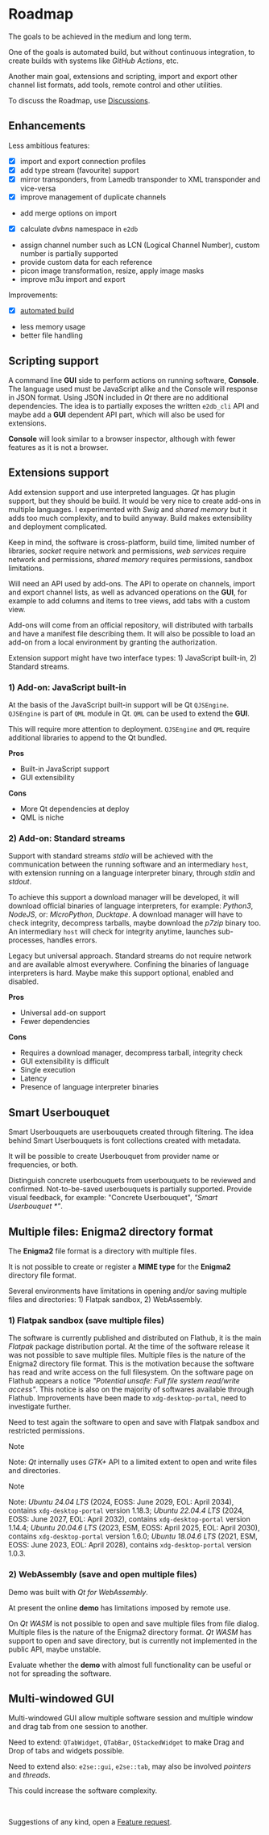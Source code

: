 # Roadmap

The goals to be achieved in the medium and long term.

One of the goals is automated build, but without continuous integration, to create builds with systems like *GitHub Actions*, etc.

Another main goal, extensions and scripting, import and export other channel list formats, add tools, remote control and other utilities.

To discuss the Roadmap, use [Discussions](https://github.com/ctlcltd/e2-sat-editor/discussions/13).


## Enhancements

Less ambitious features:
- [x] import and export connection profiles
- [x] add type stream (favourite) support
- [x] mirror transponders, from Lamedb transponder to XML transponder and vice-versa
- [x] improve management of duplicate channels
- add merge options on import
- [x] calculate *dvbns* namespace in `e2db`
- assign channel number such as LCN (Logical Channel Number), custom number is partially supported
- provide custom data for each reference
- picon image transformation, resize, apply image masks
- improve m3u import and export

Improvements:
- [x] [automated build](https://github.com/ctlcltd/e2-sat-editor/discussions/17)
- less memory usage
- better file handling


## Scripting support

A command line **GUI** side to perform actions on running software, **Console**. The language used must be JavaScript alike and the Console will response in JSON format. Using JSON included in *Qt* there are no additional dependencies. The idea is to partially exposes the written `e2db_cli` API and maybe add a **GUI** dependent API part, which will also be used for extensions.

**Console** will look similar to a browser inspector, although with fewer features as it is not a browser.


## Extensions support

Add extension support and use interpreted languages. *Qt* has plugin support, but they should be build. It would be very nice to create add-ons in multiple languages. I experimented with *Swig* and *shared memory* but it adds too much complexity, and to build anyway. Build makes extensibility and deployment complicated.

Keep in mind, the software is cross-platform, build time, limited number of libraries, *socket* require network and permissions, *web services* require network and permissions, *shared memory* requires permissions, sandbox limitations.

Will need an API used by add-ons. The API to operate on channels, import and export channel lists, as well as advanced operations on the **GUI**, for example to add columns and items to tree views, add tabs with a custom view.

Add-ons will come from an official repository, will distributed with tarballs and have a manifest file describing them. It will also be possible to load an add-on from a local environment by granting the authorization.

Extension support might have two interface types: 1) JavaScript built-in, 2) Standard streams.


### 1) Add-on: JavaScript built-in

At the basis of the JavaScript built-in support will be Qt `QJSEngine`. `QJSEngine` is part of `QML` module in Qt. `QML` can be used to extend the **GUI**.

This will require more attention to deployment. `QJSEngine` and `QML` require additional libraries to append to the Qt bundled.

**Pros**
- Built-in JavaScript support
- GUI extensibility

**Cons**
- More Qt dependencies at deploy
- QML is niche


### 2) Add-on: Standard streams

Support with standard streams *stdio* will be achieved with the communication between the running software and an intermediary `host`, with extension running on a language interpreter binary, through *stdin* and *stdout*.

To achieve this support a download manager will be developed, it will download official binaries of language interpreters, for example: *Python3*, *NodeJS*, or: *MicroPython*, *Ducktape*. A download manager will have to check integrity, decompress tarballs, maybe download the *p7zip* binary too. An intermediary `host` will check for integrity anytime, launches sub-processes, handles errors.

Legacy but universal approach. Standard streams do not require network and are available almost everywhere. Confining the binaries of language interpreters is hard. Maybe make this support optional, enabled and disabled.

**Pros**
- Universal add-on support
- Fewer dependencies

**Cons**
- Requires a download manager, decompress tarball, integrity check
- GUI extensibility is difficult
- Single execution
- Latency
- Presence of language interpreter binaries


## Smart Userbouquet

Smart Userbouquets are userbouquets created through filtering. The idea behind Smart Userbouquets is font collections created with metadata.

It will be possible to create Userbouquet from provider name or frequencies, or both.

Distinguish concrete userbouquets from userbouquets to be reviewed and confirmed. Not-to-be-saved userbouquets is partially supported. Provide visual feedback, for example: "Concrete Userbouquet", *"Smart Userbouquet \*"*.


## Multiple files: Enigma2 directory format

The **Enigma2** file format is a directory with multiple files.

It is not possible to create or register a **MIME type** for the **Enigma2** directory file format.

Several environments have limitations in opening and/or saving multiple files and directories: 1) Flatpak sandbox, 2) WebAssembly.


### 1) Flatpak sandbox (save multiple files)

The software is currently published and distributed on Flathub, it is the main *Flatpak* package distribution portal. At the time of the software release it was not possible to save multiple files. Multiple files is the nature of the Enigma2 directory file format. This is the motivation because the software has read and write access on the full filesystem. On the software page on Flathub appears a notice *"Potential unsafe: Full file system read/write access"*. This notice is also on the majority of softwares available through Flathub. Improvements have been made to `xdg-desktop-portal`, need to investigate further.

Need to test again the software to open and save with Flatpak sandbox and restricted permissions.

> [!NOTE]
> Note: *Qt* internally uses *GTK+* API to a limited extent to open and write files and directories.

> [!NOTE]
> Note: *Ubuntu 24.04 LTS* (2024, EOSS: June 2029, EOL: April 2034), contains `xdg-desktop-portal` version 1.18.3; *Ubuntu 22.04.4 LTS* (2024, EOSS: June 2027, EOL: April 2032), contains `xdg-desktop-portal` version 1.14.4; *Ubuntu 20.04.6 LTS* (2023, ESM, EOSS: April 2025, EOL: April 2030), contains `xdg-desktop-portal` version 1.6.0; *Ubuntu 18.04.6 LTS* (2021, ESM, EOSS: June 2023, EOL: April 2028), contains `xdg-desktop-portal` version 1.0.3.


### 2) WebAssembly (save and open multiple files)

Demo was built with *Qt for WebAssembly*.

At present the online **demo** has limitations imposed by remote use.

On *Qt WASM* is not possible to open and save multiple files from file dialog. Multiple files is the nature of the Enigma2 directory format. *Qt WASM* has support to open and save directory, but is currently not implemented in the public API, maybe unstable.

Evaluate whether the **demo** with almost full functionality can be useful or not for spreading the software.


## Multi-windowed GUI

Multi-windowed GUI allow multiple software session and multiple window and drag tab from one session to another.

Need to extend: `QTabWidget`, `QTabBar`, `QStackedWidget` to make Drag and Drop of tabs and widgets possible.

Need to extend also: `e2se::gui`, `e2se::tab`, may also be involved *pointers* and *threads*.

This could increase the software complexity.

&nbsp;

Suggestions of any kind, open a [Feature request](https://github.com/ctlcltd/e2-sat-editor/issues/new?template=feature_request.yml).
